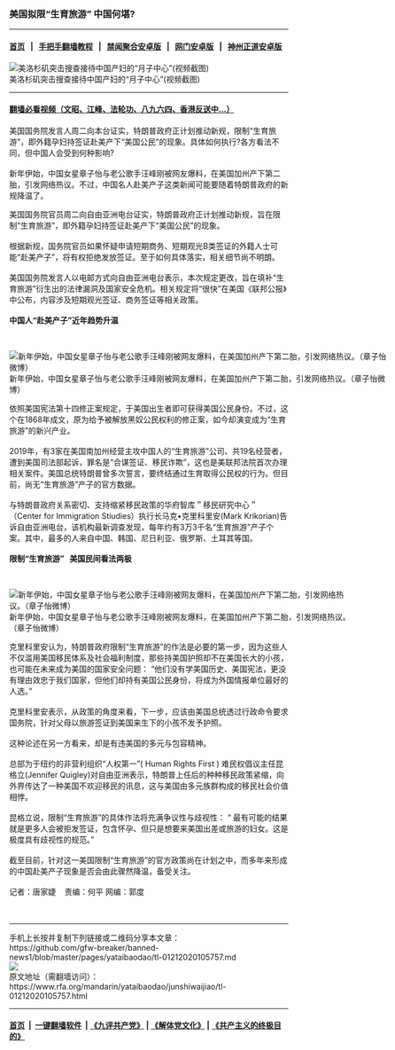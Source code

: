 ### 美国拟限“生育旅游”   中国何堪?
------------------------

#### [首页](https://github.com/gfw-breaker/banned-news1/blob/master/README.md) &nbsp;&nbsp;|&nbsp;&nbsp; [手把手翻墙教程](https://github.com/gfw-breaker/guides/wiki) &nbsp;&nbsp;|&nbsp;&nbsp; [禁闻聚合安卓版](https://github.com/gfw-breaker/bn-android) &nbsp;&nbsp;|&nbsp;&nbsp; [网门安卓版](https://github.com/oGate2/oGate) &nbsp;&nbsp;|&nbsp;&nbsp; [神州正道安卓版](https://github.com/SzzdOgate/update) 



<div id="headerimg">
 <img alt="美洛杉矶突击搜查接待中国产妇的“月子中心”(视频截图)" src="https://www.rfa.org/mandarin/yataibaodao/gangtai/ck-03042015103107.html/20150304043313942.png/@@images/895e5a97-1311-4146-a71f-f8cbdc47032b.png" title="美洛杉矶突击搜查接待中国产妇的“月子中心”(视频截图)"/>
 <div id="headerimgcontents">
  <div id="headerimgcaption">
   <span>
    美洛杉矶突击搜查接待中国产妇的“月子中心”(视频截图)
   </span>
   <!-- zoomattribute -->
  </div>
  <!-- headerimgcaption -->
 </div>
 <!-- headerimagecontents -->
</div>

<hr/>


#### [翻墙必看视频（文昭、江峰、法轮功、八九六四、香港反送中...）](http://167.172.214.107/home.html)

<div id="storytext">
 <div>
  <div class="slot_header">
  </div>
 </div>
 <p>
  美国国务院发言人周二向本台证实，特朗普政府正计划推动新规，限制“生育旅游”，即外籍孕妇持签证赴美产下“美国公民”的现象。具体如何执行?各方看法不同，但中国人会受到何种影响?
  <br/>
  <br/>
  新年伊始，中国女星章子怡与老公歌手汪峰刚被网友爆料，在美国加州产下第二胎，引发网络热议。不过，中国名人赴美产子这类新闻可能要随着特朗普政府的新规降温了。
 </p>
 <p>
 </p>
 <p>
 </p>
 <p>
  美国国务院官员周二向自由亚洲电台证实，特朗普政府正计划推动新规，旨在限制“生育旅游”，即外籍孕妇持签证赴美产下“美国公民”的现象。
  <br/>
  <br/>
  根据新规，国务院官员如果怀疑申请短期商务、短期观光B类签证的外籍人士可能“赴美产子”，将有权拒绝发放签证。至于如何具体落实，相关细节尚不明朗。
  <br/>
  <br/>
  美国国务院发言人以电邮方式向自由亚洲电台表示，本次规定更改，旨在填补“生育旅游”衍生出的法律漏洞及国家安全危机。相关规定将“很快”在美国《联邦公报》中公布，内容涉及短期观光签证、商务签证等相关政策。
  <br/>
  <br/>
  <b>
   中国人“赴美产子”近年趋势升温
  </b>
 </p>
 <p>
  <b>
  </b>
  <br/>
  <div class="image-inline captioned" style="width:690px;">
   <div style="width:690px;">
    <img alt="新年伊始，中国女星章子怡与老公歌手汪峰刚被网友爆料，在美国加州产下第二胎，引发网络热议。（章子怡微博）" src="https://www.rfa.org/mandarin/yataibaodao/junshiwaijiao/tl-01212020105757.html/2020-2F0103-2F46624ebbj00q3ijxe001yc000j600atc.jpg" title="新年伊始，中国女星章子怡与老公歌手汪峰刚被网友爆料，在美国加州产下第二胎，引发网络热议。（章子怡微博）"/>
   </div>
   <div class="image-caption">
    <span style="width:690px;">
     新年伊始，中国女星章子怡与老公歌手汪峰刚被网友爆料，在美国加州产下第二胎，引发网络热议。（章子怡微博）
    </span>
    <span class="copyright">
    </span>
   </div>
  </div>
 </p>
 <p>
  依照美国宪法第十四修正案规定，于美国出生者即可获得美国公民身份。不过，这个在1868年成文，原为给予被解放黑奴公民权利的修正案，如今却演变成为“生育旅游”的新兴产业。
  <br/>
  <br/>
  2019年，有3家在美国南加州经营主攻中国人的“生育旅游”公司、共19名经营者，遭到美国司法部起诉，罪名是“合谋签证、移民诈欺”，这也是美联邦法院首次办理相关案件。美国总统特朗普曾多次誓言，要终结通过生育取得公民权的行为。但目前，尚无“生育旅游”产子的官方数据。
  <br/>
  <br/>
  与特朗普政府关系密切、支持缩紧移民政策的华府智库＂移民研究中心＂（Center for Immigration Stiudies）执行长马克•克里科里安(Mark Krikorian)告诉自由亚洲电台，该机构最新调查发现，每年约有3万3千名“生育旅游”产子个案。其中，最多的人来自中国、韩国、尼日利亚、俄罗斯、土耳其等国。
  <br/>
  <b>
   <br/>
   限制“生育旅游”   美国民间看法两极
  </b>
 </p>
 <p>
  <b>
  </b>
  <br/>
  <div class="image-inline captioned" style="width:622px;">
   <div style="width:622px;">
    <img alt="新年伊始，中国女星章子怡与老公歌手汪峰刚被网友爆料，在美国加州产下第二胎，引发网络热议。（章子怡微博）" src="https://www.rfa.org/mandarin/yataibaodao/junshiwaijiao/tl-01212020105757.html/56a3f853a2a440dc9fb1e032d119d4df.jpeg" title="新年伊始，中国女星章子怡与老公歌手汪峰刚被网友爆料，在美国加州产下第二胎，引发网络热议。（章子怡微博）"/>
   </div>
   <div class="image-caption">
    <span style="width:622px;">
     新年伊始，中国女星章子怡与老公歌手汪峰刚被网友爆料，在美国加州产下第二胎，引发网络热议。（章子怡微博）
    </span>
    <span class="copyright">
    </span>
   </div>
  </div>
 </p>
 <p>
  克里科里安认为，特朗普政府限制“生育旅游”的作法是必要的第一步，因为这些人不仅滥用美国移民体系及社会福利制度，那些持美国护照却不在美国长大的小孩，也可能在未来成为美国的国家安全问题： “他们没有学美国历史、美国宪法，更没有理由效忠于我们国家，但他们却持有美国公民身份，将成为外国情报单位最好的人选。”
  <br/>
  <br/>
  克里科里安表示，从政策的角度来看，下一步，应该由美国总统透过行政命令要求国务院，针对父母以旅游签证到美国来生下的小孩不发予护照。
  <br/>
  <br/>
  这种论述在另一方看来，却是有违美国的多元与包容精神。
  <br/>
  <br/>
  总部为于纽约的非营利组织“人权第一”( Human Rights First ) 难民权倡议主任昆格立(Jennifer Quigley)对自由亚洲表示，特朗普上任后的种种移民政策紧缩，向外界传达了一种美国不欢迎移民的讯息，这与美国由多元族群构成的移民社会价值相悖。
  <br/>
  <br/>
  昆格立说，限制“生育旅游”的具体作法将充满争议性与歧视性： “ 最有可能的结果就是更多人会被拒发签证，包含怀孕、但只是想要来美国出差或旅游的妇女。这是极度具有歧视性的规范。”
  <br/>
  <br/>
  截至目前，针对这一美国限制“生育旅游”的官方政策尚在计划之中，而多年来形成的中国赴美产子现象是否会由此骤然降温，备受关注。
  <br/>
  <br/>
  记者：唐家婕    责编：何平 网编：郭度
  <br/>
  <br/>
  <br/>
 </p>
</div>

<hr/>
手机上长按并复制下列链接或二维码分享本文章：<br/>
https://github.com/gfw-breaker/banned-news1/blob/master/pages/yataibaodao/tl-01212020105757.md <br/>
<a href='https://github.com/gfw-breaker/banned-news1/blob/master/pages/yataibaodao/tl-01212020105757.md'><img src='https://github.com/gfw-breaker/banned-news1/blob/master/pages/yataibaodao/tl-01212020105757.md.png'/></a> <br/>
原文地址（需翻墙访问）：https://www.rfa.org/mandarin/yataibaodao/junshiwaijiao/tl-01212020105757.html


------------------------
#### [首页](https://github.com/gfw-breaker/banned-news1/blob/master/README.md) &nbsp;|&nbsp; [一键翻墙软件](https://github.com/gfw-breaker/nogfw/blob/master/README.md) &nbsp;| [《九评共产党》](https://github.com/gfw-breaker/9ping.md/blob/master/README.md#九评之一评共产党是什么) | [《解体党文化》](https://github.com/gfw-breaker/jtdwh.md/blob/master/README.md) | [《共产主义的终极目的》](https://github.com/gfw-breaker/gczydzjmd.md/blob/master/README.md)


<img src='http://gfw-breaker.win/banned-news/pages/yataibaodao/tl-01212020105757.md' width='0px' height='0px'/>